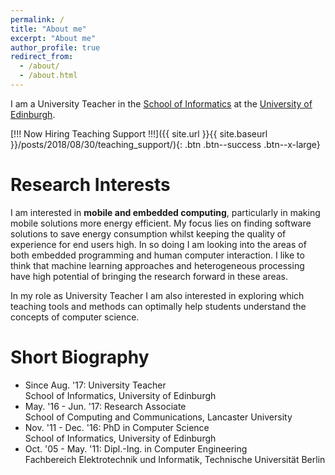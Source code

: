 ```yaml
---
permalink: /
title: "About me"
excerpt: "About me"
author_profile: true
redirect_from:
  - /about/
  - /about.html
---
```


I am a University Teacher in the [School of Informatics](http://www.ed.ac.uk/informatics/)
at the [University of Edinburgh](http://www.ed.ac.uk/).

[!!! Now Hiring Teaching Support !!!]({{ site.url }}{{ site.baseurl }}/posts/2018/08/30/teaching_support/){: .btn .btn--success .btn--x-large}

# Research Interests

I am interested in **mobile and embedded computing**, particularly
in making mobile solutions more energy efficient. My focus lies
on finding software solutions to save energy consumption whilst
keeping the quality of experience for end users high. In so doing
I am looking into the areas of both embedded programming and human
computer interaction. I like to think that machine learning
approaches and heterogeneous processing have high potential of
bringing the research forward in these areas.

In my role as University Teacher I am also interested in exploring
which teaching tools and methods can optimally help students understand
the concepts of computer science.

# Short Biography

* Since Aug. '17: University Teacher  
School of Informatics, University of Edinburgh
* May. '16 - Jun. '17: Research Associate  
School of Computing and Communications, Lancaster University
* Nov. '11 - Dec. '16: PhD in Computer Science  
School of Informatics, University of Edinburgh
* Oct. '05 - May. '11: Dipl.-Ing. in Computer Engineering  
Fachbereich Elektrotechnik und Informatik, Technische Universit&auml;t Berlin
